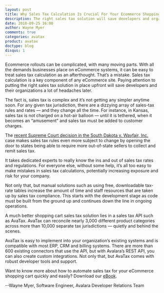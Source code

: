 ```yaml
---
layout: post
title: Why Sales Tax Calculation Is Crucial For Your Ecommerce Shopping Cart
description: The right sales tax solution will save developers and organizations headaches.
date: 2018-09-25 16:00
author: Wayne Myer
comments: true
categories: avatax
product: avatax
doctype: blog
disqus: 1
---
```


Ecommerce rollouts can be complicated, with many moving parts. With all the demands businesses place on eCommerce systems, it can be easy to treat sales tax calculation as an afterthought. That’s a mistake. Sales tax calculation is a key component of any eCommerce site. Paying attention to putting the right sales tax solution in place upfront will save developers and their organizations a lot of headaches later. 

The fact is, sales tax is complex and it’s not getting any simpler anytime soon. For any given tax jurisdiction, there are a dizzying array of sales-tax rules and rates — and they change all the time. For instance, in Kansas, sales tax is not charged on a hot-air balloon — until it is tethered, when it becomes an “amusement” and sales tax must be added to customer charges.

The <a href="https://www.avalara.com/us/en/learn/sales-tax/South-Dakota-Wayfair.html" target="_blank">recent Supreme Court decision in the South Dakota v. Wayfair, Inc.</a> case makes sales tax rules even more subject to change by opening the door to states being able to require more out-of-state sellers to collect and remit sales tax.

It takes dedicated experts to really know the ins and out of sales tax rates and regulations. For everyone else, without some help, it’s all too easy to make mistakes in sales tax calculations, potentially increasing exposure and risk for your company. 

Not only that, but manual solutions such as using free, downloadable tax-rate tables increase the amount of time and staff resources that are taken up by sales tax compliance. This starts with the development stage as code must be built from the ground up and continues down the line in ongoing operations.

A much better shopping cart sales tax solution lies in a sales tax API such as AvaTax.  AvaTax can reconcile nearly 3,000 different product categories across more than 10,000 separate tax jurisdictions — quietly and behind the scenes.

AvaTax is easy to implement into your organization’s existing systems and is compatible with most ERP, CRM and billing systems. There are more than 600 existing connectors that use the API, but with Avalara’s REST API, you can also create custom integrations. Not only that, but AvaTax comes with robust developer tools and support.

Want to know more about how to automate sales tax for your eCommerce shopping cart quickly and easily? Download our <a href="https://simplify.avalara.com/ecommerce-sales-tax-compliance-nf/?CampaignID=7010b0000018wxW" target="_blank">eBook</a>.

--Wayne Myer, Software Engineer, Avalara Developer Relations Team
